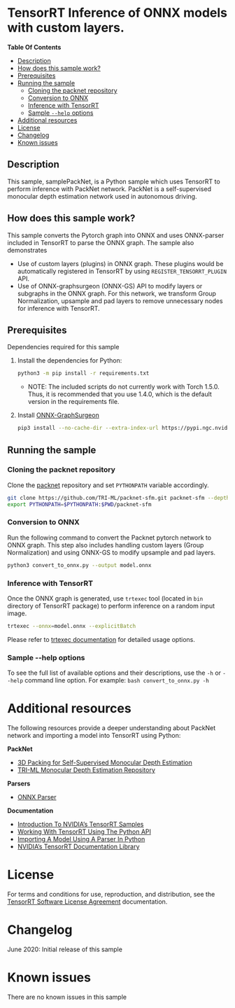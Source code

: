 # TensorRT Inference of ONNX models with custom layers.

**Table Of Contents**
- [Description](#description)
- [How does this sample work?](#how-does-this-sample-work)
- [Prerequisites](#prerequisites)
- [Running the sample](#running-the-sample)
    * [Cloning the packnet repository](#cloning-the-packnet-repository)
    * [Conversion to ONNX](#conversion-to-onnx)
    * [Inference with TensorRT](#inference-with-tensorrt)
	* [Sample `--help` options](#sample-help-options)
- [Additional resources](#additional-resources)
- [License](#license)
- [Changelog](#changelog)
- [Known issues](#known-issues)

## Description

This sample, samplePackNet, is a Python sample which uses TensorRT to perform inference with PackNet network. PackNet is a self-supervised monocular depth estimation network used in autonomous driving.


## How does this sample work?

This sample converts the Pytorch graph into ONNX and uses ONNX-parser included in TensorRT to parse the ONNX graph. The sample also demonstrates

* Use of custom layers (plugins) in ONNX graph. These plugins would be automatically registered in TensorRT by using `REGISTER_TENSORRT_PLUGIN` API.
* Use of ONNX-graphsurgeon (ONNX-GS) API to modify layers or subgraphs in the ONNX graph. For this network, we transform Group Normalization, upsample and pad layers to remove unnecessary
  nodes for inference with TensorRT.


## Prerequisites

Dependencies required for this sample

1. Install the dependencies for Python:
   ```bash
   python3 -m pip install -r requirements.txt
   ```

    * NOTE: The included scripts do not currently work with Torch 1.5.0. Thus, it is recommended that you use 1.4.0, which is the default version in the requirements file.

2. Install [ONNX-GraphSurgeon](https://github.com/NVIDIA/TensorRT/tree/master/tools/onnx-graphsurgeon)
   ```bash
   pip3 install --no-cache-dir --extra-index-url https://pypi.ngc.nvidia.com onnx-graphsurgeon
   ```

## Running the sample

### Cloning the packnet repository

Clone the <a href="https://github.com/TRI-ML/packnet-sfm">packnet</a> repository and set `PYTHONPATH` variable accordingly.

   ```bash
   git clone https://github.com/TRI-ML/packnet-sfm.git packnet-sfm --depth 1 --branch v0.1.2
   export PYTHONPATH=$PYTHONPATH:$PWD/packnet-sfm
   ```

### Conversion to ONNX
Run the following command to convert the Packnet pytorch network to ONNX graph. This step also includes handling custom layers (Group Normalization) and using ONNX-GS to modify upsample and pad layers.

   ```bash
   python3 convert_to_onnx.py --output model.onnx
   ```

### Inference with TensorRT

Once the ONNX graph is generated, use `trtexec` tool (located in `bin` directory of TensorRT package) to perform inference on a random input image.

   ```bash
   trtexec --onnx=model.onnx --explicitBatch
   ```

Please refer to [trtexec documentation](https://github.com/NVIDIA/TensorRT/tree/master/samples/opensource/trtexec) for detailed usage options.

### Sample --help options

To see the full list of available options and their descriptions, use the `-h` or `--help` command line option. For example:
    ```bash
    convert_to_onnx.py -h
    ```

# Additional resources

The following resources provide a deeper understanding about PackNet network and importing a model into TensorRT using Python:

**PackNet**
- [3D Packing for Self-Supervised Monocular Depth Estimation](https://arxiv.org/pdf/1905.02693.pdf)
- [TRI-ML Monocular Depth Estimation Repository](https://github.com/TRI-ML/packnet-sfm)

**Parsers**
- [ONNX Parser](https://docs.nvidia.com/deeplearning/sdk/tensorrt-api/python_api/parsers/Onnx/pyOnnx.html)

**Documentation**
- [Introduction To NVIDIA’s TensorRT Samples](https://docs.nvidia.com/deeplearning/sdk/tensorrt-sample-support-guide/index.html#samples)
- [Working With TensorRT Using The Python API](https://docs.nvidia.com/deeplearning/sdk/tensorrt-developer-guide/index.html#python_topics)
- [Importing A Model Using A Parser In Python](https://docs.nvidia.com/deeplearning/sdk/tensorrt-developer-guide/index.html#import_model_python)
- [NVIDIA’s TensorRT Documentation Library](https://docs.nvidia.com/deeplearning/sdk/tensorrt-archived/index.html)

# License

For terms and conditions for use, reproduction, and distribution, see the [TensorRT Software License Agreement](https://docs.nvidia.com/deeplearning/sdk/tensorrt-sla/index.html) documentation.

# Changelog

June 2020: Initial release of this sample

# Known issues

There are no known issues in this sample

